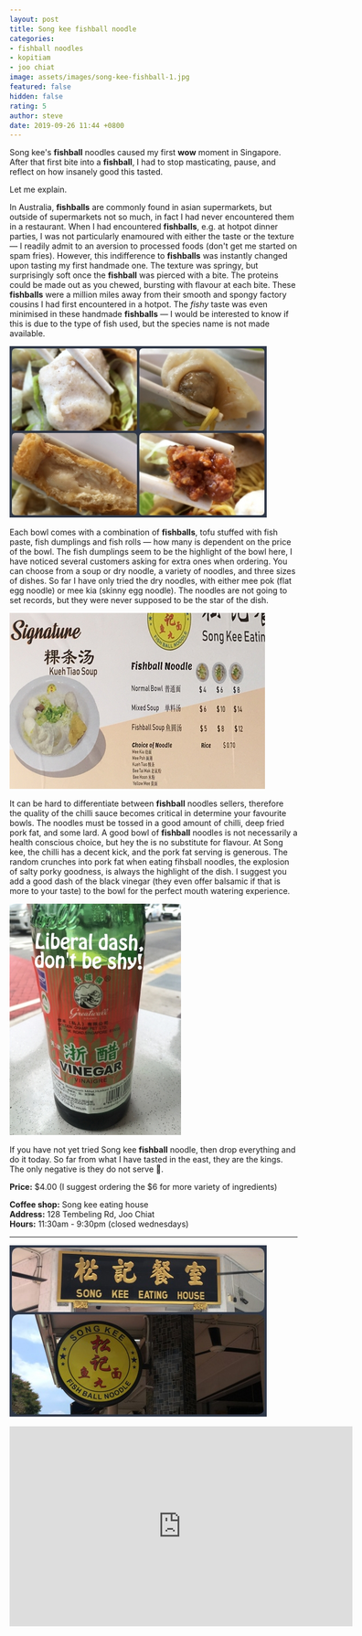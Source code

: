 ```yaml
---
layout: post
title: Song kee fishball noodle
categories:
- fishball noodles
- kopitiam
- joo chiat
image: assets/images/song-kee-fishball-1.jpg
featured: false
hidden: false
rating: 5
author: steve
date: 2019-09-26 11:44 +0800
---
```

Song kee's **fishball** noodles caused my first **wow** moment in Singapore. After that first bite into a **fishball**, I had to stop masticating, pause, and reflect on how insanely good this tasted.  

Let me explain.  

In Australia, **fishballs** are commonly found in asian supermarkets, but outside of supermarkets not so much, in fact I had never encountered them in a restaurant. When I had encountered **fishballs**, e.g. at hotpot dinner parties, I was not particularly enamoured with either the taste or the texture — I readily admit to an aversion to processed foods (don't get me started on spam fries). However, this indifference to **fishballs** was instantly changed upon tasting my first handmade one. The texture was springy, but surprisingly soft once the **fishball** was pierced with a bite. The proteins could be made out as you chewed, bursting with flavour at each bite. These **fishballs** were a million miles away from their smooth and spongy factory cousins I had first encountered in a hotpot. The *fishy* taste was even minimised in these handmade **fishballs** — I would be interested to know if this is due to the type of fish used, but the species name is not made available.

![fishballs](/assets/images/song-kee-fishball-3.jpg "Different song kee ingredients")

Each bowl comes with a combination of **fishballs**, tofu stuffed with fish paste, fish dumplings and fish rolls — how many is dependent on the price of the bowl. The fish dumplings seem to be the highlight of the bowl here, I have noticed several customers asking for extra ones when ordering. You can choose from a soup or dry noodle, a variety of noodles, and three sizes of dishes. So far I have only tried the dry noodles, with either mee pok (flat egg noodle) or mee kia (skinny egg noodle). The noodles are not going to set records, but they were never supposed to be the star of the dish.  

![song kee menu](/assets/images/song-kee-fishball-2.jpg "Song kee menu")

It can be hard to differentiate between **fishball** noodles sellers, therefore the quality of the chilli sauce becomes critical in determine your favourite bowls. The noodles must be tossed in a good amount of chilli, deep fried pork fat, and some lard. A good bowl of **fishball** noodles is not necessarily a health conscious choice, but hey the is no substitute for flavour. At Song kee, the chilli has a decent kick, and the pork fat serving is generous. The random crunches into pork fat when eating fihsball noodles, the explosion of salty porky goodness, is always the highlight of the dish. I suggest you add a good dash of the black vinegar (they even offer balsamic if that is more to your taste) to the bowl for the perfect mouth watering experience.

![black vinegar](/assets/images/song-kee-fishball-4.jpg "Required black vinegar")

If you have not yet tried Song kee **fishball** noodle, then drop everything and do it today. So far from what I have tasted in the east, they are the kings. The only negative is they do not serve 🍺.  

**Price:** $4.00 (I suggest ordering the $6 for more variety of ingredients)  

**Coffee shop:** Song kee eating house  
**Address:** 128 Tembeling Rd, Joo Chiat  
**Hours:** 11:30am - 9:30pm (closed wednesdays)  

***  

![song kee fishball noodle](/assets/images/song-kee-fishball-5.jpg "Song kee fishball noodle")

<iframe src="https://www.google.com/maps/embed?pb=!1m18!1m12!1m3!1d3988.77401685356!2d103.90023211421256!3d1.3109432990438639!2m3!1f0!2f0!3f0!3m2!1i1024!2i768!4f13.1!3m3!1m2!1s0x31da18127341981d%3A0x1d62345e9d7aa3fd!2sSong%20Kee%20Fishball%20Noodle!5e0!3m2!1sen!2ssg!4v1569467410788!5m2!1sen!2ssg" width="600" height="350" frameborder="0" style="border:0;" allowfullscreen=""></iframe>